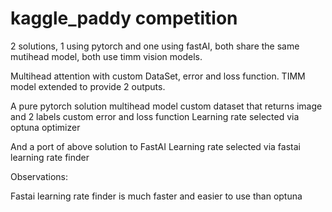 # kaggle_paddy competition

2 solutions, 1 using pytorch and one using fastAI, both share the same mutihead model, both use timm vision models.

 Multihead attention with custom DataSet,  error and loss function.  TIMM model extended to provide 2 outputs.


A pure pytorch solution
multihead model
custom dataset that returns image and 2 labels
custom error and loss function
Learning rate selected via optuna optimizer


And a port of above solution to FastAI
Learning rate selected via fastai learning rate finder


Observations:

Fastai learning rate finder is much faster and easier to use than optuna


